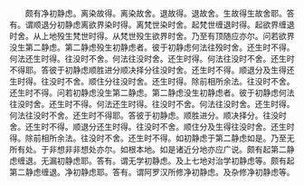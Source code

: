 <!-- { "loadSidebar": true } -->
　　颇有净初静虑。离染故得。离染故舍。退故得。退故舍。生故得生故舍耶。答有。谓顺退分初静虑离欲界染时得。离梵世染时舍。起梵世缠退时得。起欲界缠退时舍。从上地殁生梵世时得。从梵世殁生欲界时舍。乃至有顶随应亦尔。问若欲界没生第二静虑。第二静虑殁生初静虑者。彼于初静虑何法往殁时舍。还生时不得。何法还生时得。往没时不舍。何法往没时舍。还生时得。何法往没时不舍。还生时不得耶。答彼于初静虑顺胜进分顺决择分往没时舍。还生时不得。顺退分及生得还生时得。往没时不舍。顺住分往没时舍。还生时得。除前相所余法。往没时不舍。还生时不得。问若初静虑没生第二静虑。第二静虑没生初静虑者。彼于初静虑何法往没时舍。还生时不得。何法还生时得。往没时不舍。何法往没时舍。还生时得。何法往没时不舍。还生时不得耶。答彼于初静虑。顺胜进分。顺决择分。往没时舍。还生时不得。顺退分还生时得。往没时不舍。顺住分及生得往没时舍。还生时得。除前相所余法。往没时不舍。还生时不得。如初静虑于第二静虑如是。乃至无所有处。于非想非非想处亦尔。如根本地。如是诸近分地亦应广说。颇有起第二静虑缠退。无漏初静虑耶。答有。谓无学初静虑。及上七地对治学初静虑等。颇有起第二静虑缠退。净初静虑耶。答有。谓阿罗汉所修净初静虑。及杂修净初静虑等。
